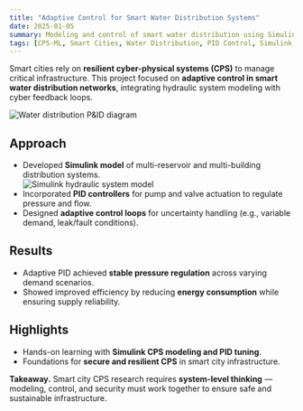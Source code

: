 ```yaml
---
title: "Adaptive Control for Smart Water Distribution Systems"
date: 2025-01-05
summary: Modeling and control of smart water distribution using Simulink-based CPS design and adaptive PID controllers for efficient, resilient urban infrastructure.
tags: [CPS-ML, Smart Cities, Water Distribution, PID Control, Simulink, Adaptive Systems]
---
```


Smart cities rely on **resilient cyber-physical systems (CPS)** to manage critical infrastructure. This project focused on **adaptive control in smart water distribution networks**, integrating hydraulic system modeling with cyber feedback loops.

![Water distribution P&ID diagram](/uploads/WD-PFD.jpg)  

## Approach
- Developed **Simulink model** of multi-reservoir and multi-building distribution systems.  
  ![Simulink hydraulic system model](/uploads/WDS_simulink.jpg)  
- Incorporated **PID controllers** for pump and valve actuation to regulate pressure and flow.  
- Designed **adaptive control loops** for uncertainty handling (e.g., variable demand, leak/fault conditions).  

## Results
- Adaptive PID achieved **stable pressure regulation** across varying demand scenarios.  
- Showed improved efficiency by reducing **energy consumption** while ensuring supply reliability.  

## Highlights
- Hands-on learning with **Simulink CPS modeling and PID tuning**.  
- Foundations for **secure and resilient CPS** in smart city infrastructure.  

**Takeaway.** Smart city CPS research requires **system-level thinking** — modeling, control, and security must work together to ensure safe and sustainable infrastructure.  
